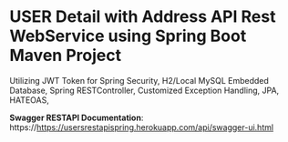 # USER Detail with Address API Rest WebService using Spring Boot Maven Project


Utilizing JWT Token for Spring Security, H2/Local MySQL Embedded Database, Spring RESTController, Customized Exception Handling, JPA, HATEOAS, 


**Swagger RESTAPI Documentation**: https://https://usersrestapispring.herokuapp.com/api/swagger-ui.html
